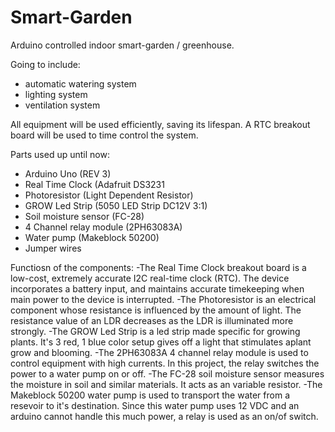 # Smart-Garden
Arduino controlled indoor smart-garden / greenhouse. 


Going to include:
- automatic watering system
- lighting system
- ventilation system


All equipment will be used efficiently, saving its lifespan.
A RTC breakout board will be used to time control the system.


Parts used up until now:
 - Arduino Uno (REV 3)
 - Real Time Clock (Adafruit DS3231
 - Photoresistor (Light Dependent Resistor)
 - GROW Led Strip (5050 LED Strip DC12V 3:1)
 - Soil moisture sensor (FC-28)
 - 4 Channel relay module (2PH63083A)
 - Water pump (Makeblock 50200)
 - Jumper wires



Functiosn of the components:
  -The Real Time Clock breakout board is a low-cost, extremely accurate I2C real-time clock (RTC).
     The device incorporates a battery input, and maintains accurate timekeeping when main power to the device is interrupted.
  -The Photoresistor is an electrical component whose resistance is influenced by the amount of light.
     The resistance value of an LDR decreases as the LDR is illuminated more strongly.
  -The GROW Led Strip is a led strip made specific for growing plants. 
     It's 3 red, 1 blue color setup gives off a light that stimulates aplant grow and blooming.
  -The 2PH63083A 4 channel relay module is used to control equipment with high currents. 
     In this project, the relay switches the power to a water pump on or off.
  -The FC-28 soil moisture sensor measures the moisture in soil and similar materials. 
     It acts as an variable resistor.
  -The Makeblock 50200 water pump is used to transport the water from a resevoir to it's destination.
     Since this water pump uses 12 VDC and an arduino cannot handle this much power, a relay is used as an on/of switch.
